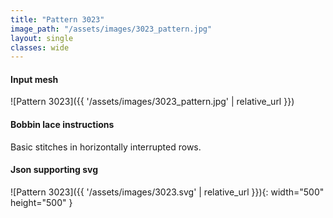 ```yaml
---
title: "Pattern 3023"
image_path: "/assets/images/3023_pattern.jpg"
layout: single
classes: wide
---
```


#### Input mesh

![Pattern 3023]({{ '/assets/images/3023_pattern.jpg' | relative_url }})

#### Bobbin lace instructions

Basic stitches in horizontally interrupted rows.

#### Json supporting svg

![Pattern 3023]({{ '/assets/images/3023.svg' | relative_url }}){: width="500" height="500" }


